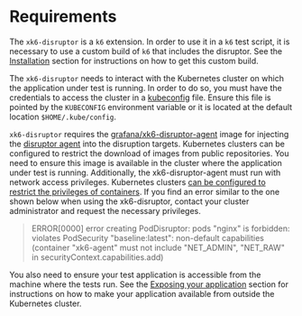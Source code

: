 # Requirements

The `xk6-disruptor` is a `k6` extension. In order to use it in a `k6` test script, it is necessary to use a custom build of `k6` that includes the disruptor. See the [Installation](./03-installation.md) section  for instructions on how to get this custom build.

The `xk6-disruptor` needs to interact with the Kubernetes cluster on which the application under test is running. In order to do so, you must have the credentials to access the cluster in a [kubeconfig](https://kubernetes.io/docs/tasks/access-application-cluster/configure-access-multiple-clusters/) file. Ensure this file is pointed by the `KUBECONFIG` environment variable or it is located at the default location `$HOME/.kube/config`.

`xk6-disruptor` requires the [grafana/xk6-disruptor-agent](https://github.com/grafana/xk6-disruptor/pkgs/container/xk6-disruptor-agent) image for injecting the [disruptor agent](../04-development/02-architecture.md#xk6-disruptor-agent) into the disruption targets. Kubernetes clusters can be configured to restrict the download of images from public repositories. You need to ensure this image is available in the cluster where the application under test is running. Additionally, the xk6-disruptor-agent must run with network access privileges. Kubernetes clusters [can be configured to restrict the privileges of containers](https://kubernetes.io/docs/concepts/security/pod-security-admission/). If you find an error similar to the one shown below when using the xk6-disruptor, contact your cluster administrator and request the necessary privileges.

> ERROR[0000] error creating PodDisruptor: pods "nginx" is forbidden: violates PodSecurity "baseline:latest": non-default capabilities (container "xk6-agent" must not include "NET_ADMIN", "NET_RAW" in securityContext.capabilities.add)


You also need to ensure your test application is accessible from the machine where the tests run. See the [Exposing your application](./04-exposing-apps.md) section for instructions on how to make your application available from outside the Kubernetes cluster.
